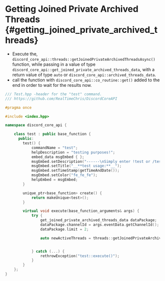 Getting Joined Private Archived Threads {#getting_joined_private_archived_threads}
============
- Execute the, `discord_core_api::threads::getJoinedPrivateArchivedThreadsAsync()` function, while passing in a value of type `discord_core_api::get_joined_private_archived_threads_data`, with a return value of type `auto` or `discord_core_api::archived_threads_data`.
- call the function with `discord_core_api::co_routine::get()` added to the end in order to wait for the results now.

```cpp
/// Test.hpp -header for the "test" command.
/// https://github.com/RealTimeChris/DiscordCoreAPI

#pragma once

#include <index.hpp>

namespace discord_core_api {

	class test : public base_function {
	  public:
		test() {
			commandName = "test";
			helpDescription = "testing purposes!";
			embed_data msgEmbed { };
			msgEmbed.setDescription("------\nSimply enter !test or /test!\n------");
			msgEmbed.setTitle("__**test usage:**__");
			msgEmbed.setTimeStamp(getTimeAndDate());
			msgEmbed.setColor("fe_fe_fe");
			helpEmbed = msgEmbed;
		}

		unique_ptr<base_function> create() {
			return makeUnique<test>();
		}

		virtual void execute(base_function_arguments& args) {
			try {
				get_joined_private_archived_threads_data dataPackage;
				dataPackage.channelId = args.eventData.getChannelId();
				dataPackage.limit = 2;

				auto newActiveThreads = threads::getJoinedPrivateArchivedThreadsAsync(const dataPackage).get();


			} catch (...) {
				rethrowException("test::execute()");
			}
		}
	};
}
```
